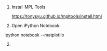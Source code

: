 1. Install MPL Tools
  
   https://tonysyu.github.io/mpltools/install.html

1. Open iPython Notebook:

ipython notebook --matplotlib

2. 
